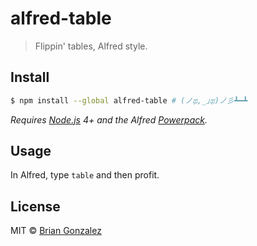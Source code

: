 # alfred-table

> Flippin&#39; tables, Alfred style.

## Install

```sh
$ npm install --global alfred-table # (ノಥ,_｣ಥ)ノ彡┻━┻
```

*Requires [Node.js](https://nodejs.org) 4+ and the Alfred [Powerpack](https://www.alfredapp.com/powerpack/).*


## Usage

In Alfred, type `table` and then profit.

## License

MIT © [Brian Gonzalez](https://briangonzalez.org)
